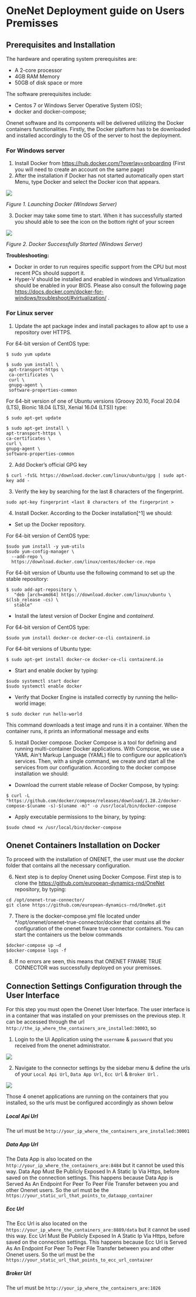 ﻿# **OneNet Deployment guide on Users Premisses**
## **Prerequisites and Installation**
The hardware and operating system prerequisites are:

- A 2-core processor 
- 4GB RAM Memory
- 50GB of disk space or more

The software prerequisites include:

- Centos 7 or Windows Server Operative System (OS);
- docker and docker-compose;

Onenet software and its components will be delivered utilizing the Docker containers functionalities. Firstly, the Docker platform has to be downloaded and installed accordingly to the OS of the server to host the deployment. 

### **For Windows server**

1. Install Docker from <https://hub.docker.com/?overlay=onboarding> (First you will need to create an account on the same page)
1. After the installation if Docker has not started automatically open start Menu, type Docker and select the Docker icon that appears.

![](image1.png)

*Figure 1. Launching Docker (Windows Server)*

3. Docker may take some time to start. When it has successfully started you should able to see the icon on the bottom right of your screen

![](image2.png)

*Figure 2. Docker Successfully Started (Windows Server)*

**Troubleshooting:**

- Docker in order to run requires specific support from the CPU but most recent PCs should support it. 
- Hyper-V should be installed and enabled in windows and Virtualization should be enabled in your BIOS.  Please also consult the following page <https://docs.docker.com/docker-for-windows/troubleshoot/#virtualization/> .

### **For Linux server**

1. Update the apt package index and install packages to allow apt to use a repository over HTTPS. 

For 64-bit version of CentOS type:
```
$ sudo yum update

$ sudo yum install \
 apt-transport-https \
 ca-certificates \
 curl \
 gnupg-agent \
 software-properties-common
```

For 64-bit version of one of Ubuntu versions (Groovy 20.10, Focal 20.04 (LTS), Bionic 18.04 (LTS), Xenial 16.04 (LTS)) type:
```
$ sudo apt-get update

$ sudo apt-get install \
apt-transport-https \
ca-certificates \
curl \
gnupg-agent \
software-properties-common
```
2. Add Docker’s official GPG key

`$ curl -fsSL https://download.docker.com/linux/ubuntu/gpg | sudo apt-key add -`

3. Verify the key by searching for the last 8 characters of the fingerprint.

`sudo apt-key fingerprint <last 8 characters of the fingerprint >`

4. Install Docker. According to the Docker installation[^1] we should:
- Set up the Docker repository.

For 64-bit version of CentOS type:
```
$sudo yum install -y yum-utils
$sudo yum-config-manager \
  --add-repo \
  https://download.docker.com/linux/centos/docker-ce.repo
```
For 64-bit version of Ubuntu use the following command to set up the stable repository:
```
$ sudo add-apt-repository \
   "deb [arch=amd64] https://download.docker.com/linux/ubuntu \
$(lsb_release -cs) \
   stable"
```
- Install the latest version of Docker Engine and *containerd*.

For 64-bit version of CentOS type:

`$sudo yum install docker-ce docker-ce-cli containerd.io`

For 64-bit versions of Ubuntu type:

`$ sudo apt-get install docker-ce docker-ce-cli containerd.io`

- Start and enable docker by typing:
```
$sudo systemctl start docker
$sudo systemctl enable docker
```
- Verify that Docker Engine is installed correctly by running the hello-world image:
  
`$ sudo docker run hello-world`

This command downloads a test image and runs it in a container. When the container runs, it prints an informational message and exits


5. Install Docker compose. Docker Compose is a tool for defining and running multi-container Docker applications. With Compose, we use a YAML Ain't Markup Language (YAML) file to configure our application’s services. Then, with a single command, we create and start all the services from our configuration. According to the docker compose installation  we should:
- Download the current stable release of Docker Compose, by typing:
  
`$ curl -L "https://github.com/docker/compose/releases/download/1.28.2/docker-compose-$(uname -s)-$(uname -m)" -o /usr/local/bin/docker-compose`

- Apply executable permissions to the binary, by typing:

`$sudo chmod +x /usr/local/bin/docker-compose`

## **Onenet Containers Installation on Docker**

To proceed with the installation of ONENET, the user must use the *docker* folder that contains all the necessary configuration.

6. Next step is to deploy Onenet using Docker Compose. First step is to clone the <https://github.com/european-dynamics-rnd/OneNet>  repository, by typing:
```
cd /opt/onenet-true-connector/
git clone https://github.com/european-dynamics-rnd/OneNet.git
```
7. There is the docker-compose.yml file located under */opt/onenet/onenet-true-connector/docker that contains all the configuration of the onenet fiware true connector containers. You can start the containers us the below commands   
```
$docker-compose up –d
$docker-compose logs -f
```
8. If no errors are seen, this means that ONENET FIWARE TRUE CONNECTOR was successfully deployed on your premisses.

## **Connection Settings Configuration through the User Interface**

For this step you must open the Onenet User Interface. 
The user interface is in a container that was installed on your premisses on the previous step.
It can be accessed through the url <code>http://the_ip_where_the_containers_are_installed:30003</code>, so

1. Login to the Ui Application using the <code>username</code> & <code>password</code> that you received from the onenet administrator.

![](image3.png)

2. Navigate to the connector settings by the sidebar menu & define the urls of your <code>Local Api Url</code>, <code>Data App Url</code>, <code>Ecc Url</code> & <code>Broker Url</code>  .

![](settings.jpg)

Those 4 onenet applications are running on the containers that you installed, so the urls must be configured accordingly as shown below 

##### Local Api Url 
The url must be <code>http://your_ip_where_the_containers_are_installed:30001</code>

##### Data App Url 
The Data App is also located on the <code>http://your_ip_where_the_containers_are:8484</code> but it cannot be used this way. 
Data App Must Be Publicly Exposed In A Static Ip Via Https, before saved on the connection settings. 
This happens because Data App is Served As An Endpoint For Peer To Peer File Transfer between you and other Onenet users. 
So the url must be the <code>https://your_static_url_that_points_to_dataapp_container</code>

##### Ecc Url
The Ecc Url is also located on the <code>https://your_ip_where_the_containers_are:8889/data</code> but it cannot be used this way. 
Ecc Url Must Be Publicly Exposed In A Static Ip Via Https, before saved on the connection settings. 
This happens because Ecc Url is Served As An Endpoint For Peer To Peer File Transfer between you and other Onenet users. 
So the url must be the <code>https://your_static_url_that_points_to_ecc_url_container</code>

##### Broker Url 
The url must be <code>http://your_ip_where_the_containers_are:1026</code>
